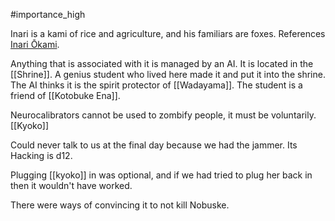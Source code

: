 #importance_high

Inari is a kami of rice and agriculture, and his familiars are foxes.
References [Inari Ōkami](https://en.wikipedia.org/wiki/Inari_%C5%8Ckami).

Anything that is associated with it is managed by an AI. It is located in the [[Shrine]].
A genius student who lived here made it and put it into the shrine.
The AI thinks it is the spirit protector of [[Wadayama]].
The student is a friend of [[Kotobuke Ena]].

Neurocalibrators cannot be used to zombify people, it must be voluntarily. [[Kyoko]]

Could never talk to us at the final day because we had the jammer.
Its Hacking is d12.

Plugging [[kyoko]] in was optional, and if we had tried to plug her back in then it wouldn't have worked.

There were ways of convincing it to not kill Nobuske.